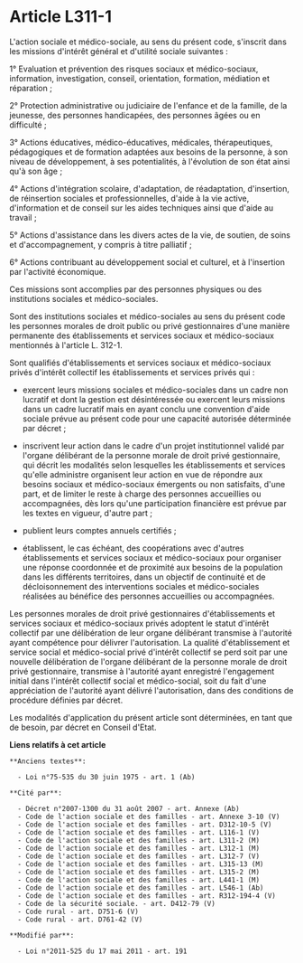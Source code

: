 # Article L311-1

L'action sociale et médico-sociale, au sens du présent code, s'inscrit dans les missions d'intérêt général et d'utilité
sociale suivantes : 

1° Evaluation et prévention des risques sociaux et médico-sociaux, information, investigation, conseil, orientation,
formation, médiation et réparation ; 

2° Protection administrative ou judiciaire de l'enfance et de la famille, de la jeunesse, des personnes handicapées, des
personnes âgées ou en difficulté ; 

3° Actions éducatives, médico-éducatives, médicales, thérapeutiques, pédagogiques et de formation adaptées aux besoins de la
personne, à son niveau de développement, à ses potentialités, à l'évolution de son état ainsi qu'à son âge ; 

4° Actions d'intégration scolaire, d'adaptation, de réadaptation, d'insertion, de réinsertion sociales et professionnelles,
d'aide à la vie active, d'information et de conseil sur les aides techniques ainsi que d'aide au travail ; 

5° Actions d'assistance dans les divers actes de la vie, de soutien, de soins et d'accompagnement, y compris à titre
palliatif ; 

6° Actions contribuant au développement social et culturel, et à l'insertion par l'activité économique. 

Ces missions sont accomplies par des personnes physiques ou des institutions sociales et médico-sociales. 

Sont des institutions sociales et médico-sociales au sens du présent code les personnes morales de droit public ou privé
gestionnaires d'une manière permanente des établissements et services sociaux et médico-sociaux mentionnés à l'article L.
312-1. 

Sont qualifiés d'établissements et services sociaux et médico-sociaux privés d'intérêt collectif les établissements et
services privés qui :

- exercent leurs missions sociales et médico-sociales dans un cadre non lucratif et dont la gestion est désintéressée ou
exercent leurs missions dans un cadre lucratif mais en ayant conclu une convention d'aide sociale prévue au présent code pour
une capacité autorisée déterminée par décret ;

- inscrivent leur action dans le cadre d'un projet institutionnel validé par l'organe délibérant de la personne morale de
droit privé gestionnaire, qui décrit les modalités selon lesquelles les établissements et services qu'elle administre
organisent leur action en vue de répondre aux besoins sociaux et médico-sociaux émergents ou non satisfaits, d'une part, et
de limiter le reste à charge des personnes accueillies ou accompagnées, dès lors qu'une participation financière est prévue
par les textes en vigueur, d'autre part ;

- publient leurs comptes annuels certifiés ;

- établissent, le cas échéant, des coopérations avec d'autres établissements et services sociaux et médico-sociaux pour
organiser une réponse coordonnée et de proximité aux besoins de la population dans les différents territoires, dans un
objectif de continuité et de décloisonnement des interventions sociales et médico-sociales réalisées au bénéfice des
personnes accueillies ou accompagnées. 

Les personnes morales de droit privé gestionnaires d'établissements et services sociaux et médico-sociaux privés adoptent le
statut d'intérêt collectif par une délibération de leur organe délibérant transmise à l'autorité ayant compétence pour
délivrer l'autorisation. La qualité d'établissement et service social et médico-social privé d'intérêt collectif se perd soit
par une nouvelle délibération de l'organe délibérant de la personne morale de droit privé gestionnaire, transmise à
l'autorité ayant enregistré l'engagement initial dans l'intérêt collectif social et médico-social, soit du fait d'une
appréciation de l'autorité ayant délivré l'autorisation, dans des conditions de procédure définies par décret. 

Les modalités d'application du présent article sont déterminées, en tant que de besoin, par décret en Conseil d'Etat.

**Liens relatifs à cet article**

	**Anciens textes**:

	  - Loi n°75-535 du 30 juin 1975 - art. 1 (Ab)

	**Cité par**:

	  - Décret n°2007-1300 du 31 août 2007 - art. Annexe (Ab)
	  - Code de l'action sociale et des familles - art. Annexe 3-10 (V)
	  - Code de l'action sociale et des familles - art. D312-10-5 (V)
	  - Code de l'action sociale et des familles - art. L116-1 (V)
	  - Code de l'action sociale et des familles - art. L311-2 (M)
	  - Code de l'action sociale et des familles - art. L312-1 (M)
	  - Code de l'action sociale et des familles - art. L312-7 (V)
	  - Code de l'action sociale et des familles - art. L315-13 (M)
	  - Code de l'action sociale et des familles - art. L315-2 (M)
	  - Code de l'action sociale et des familles - art. L441-1 (M)
	  - Code de l'action sociale et des familles - art. L546-1 (Ab)
	  - Code de l'action sociale et des familles - art. R312-194-4 (V)
	  - Code de la sécurité sociale. - art. D412-79 (V)
	  - Code rural - art. D751-6 (V)
	  - Code rural - art. D761-42 (V)

	**Modifié par**:

	  - Loi n°2011-525 du 17 mai 2011 - art. 191
